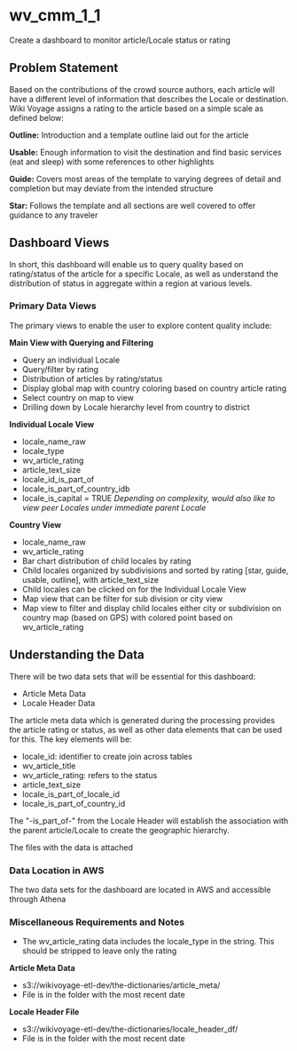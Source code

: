 # wv_cmm_1_1
Create a dashboard to monitor article/Locale status or rating

## Problem Statement

Based on the contributions of the crowd source authors, each article will have a different level of information that describes the Locale or destination. Wiki Voyage assigns a rating to the article based on a simple scale as defined below:

**Outline:** Introduction and a template outline laid out for the article

**Usable:** Enough information to visit the destination and find basic services (eat and sleep) with some references to other highlights

**Guide:** Covers most areas of the template to varying degrees of detail and completion but may deviate from the intended structure

**Star:** Follows the template and all sections are well covered to offer guidance to any traveler


## Dashboard Views
In short, this dashboard will enable us to query quality based on rating/status of the article for a specific Locale, as well as understand the distribution of status in aggregate within a region at various levels.

### Primary Data Views
The primary views to enable the user to explore content quality include:

**Main View with Querying and Filtering**
- Query an individual Locale
- Query/filter by rating
- Distribution of articles by rating/status
- Display global map with country coloring based on country article rating
- Select country on map to view 
- Drilling down by Locale hierarchy level from country to district

**Individual Locale View**
- locale_name_raw
- locale_type
- wv_article_rating
- article_text_size
- locale_id_is_part_of
- locale_is_part_of_country_idb
- locale_is_capital = TRUE
_Depending on complexity, would also like to view peer Locales under immediate parent Locale_

**Country View**
- locale_name_raw
- wv_article_rating
- Bar chart distribution of child locales by rating
- Child locales organized by subdivisions and sorted by rating [star, guide, usable, outline], with article_text_size
- Child locales can be clicked on for the Individual Locale View
- Map view that can be filter for sub division or city view
- Map view to filter and display child locales either city or subdivision on country map (based on GPS) with colored point based on wv_article_rating

## Understanding the Data
There will be two data sets that will be essential for this dashboard:
- Article Meta Data
- Locale Header Data

The article meta data which is generated during the processing provides the article rating or status, as well as other data elements that can be used for this. The key elements will be:

- locale_id: identifier to create join across tables
- wv_article_title
- wv_article_rating: refers to the status
- article_text_size
- locale_is_part_of_locale_id
- locale_is_part_of_country_id

The "-is_part_of-" from the Locale Header will establish the association with the parent article/Locale to create the geographic hierarchy.

The files with the data is attached

### Data Location in AWS
The two data sets for the dashboard are located in AWS and accessible through Athena

### Miscellaneous Requirements and Notes
- The wv_article_rating data includes the locale_type in the string.  This should be stripped to leave only the rating 

**Article Meta Data**
- s3://wikivoyage-etl-dev/the-dictionaries/article_meta/
- File is in the folder with the most recent date

**Locale Header File**
- s3://wikivoyage-etl-dev/the-dictionaries/locale_header_df/
- File is in the folder with the most recent date
